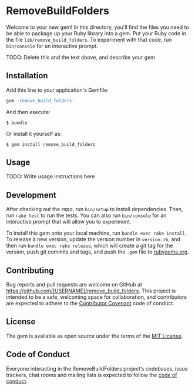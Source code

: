 # RemoveBuildFolders

Welcome to your new gem! In this directory, you'll find the files you need to be able to package up your Ruby library into a gem. Put your Ruby code in the file `lib/remove_build_folders`. To experiment with that code, run `bin/console` for an interactive prompt.

TODO: Delete this and the text above, and describe your gem

## Installation

Add this line to your application's Gemfile:

```ruby
gem 'remove_build_folders'
```

And then execute:

    $ bundle

Or install it yourself as:

    $ gem install remove_build_folders

## Usage

TODO: Write usage instructions here

## Development

After checking out the repo, run `bin/setup` to install dependencies. Then, run `rake test` to run the tests. You can also run `bin/console` for an interactive prompt that will allow you to experiment.

To install this gem onto your local machine, run `bundle exec rake install`. To release a new version, update the version number in `version.rb`, and then run `bundle exec rake release`, which will create a git tag for the version, push git commits and tags, and push the `.gem` file to [rubygems.org](https://rubygems.org).

## Contributing

Bug reports and pull requests are welcome on GitHub at https://github.com/[USERNAME]/remove_build_folders. This project is intended to be a safe, welcoming space for collaboration, and contributors are expected to adhere to the [Contributor Covenant](http://contributor-covenant.org) code of conduct.

## License

The gem is available as open source under the terms of the [MIT License](https://opensource.org/licenses/MIT).

## Code of Conduct

Everyone interacting in the RemoveBuildFolders project’s codebases, issue trackers, chat rooms and mailing lists is expected to follow the [code of conduct](https://github.com/[USERNAME]/remove_build_folders/blob/master/CODE_OF_CONDUCT.md).
